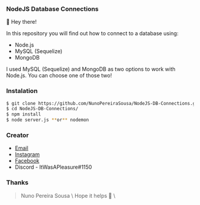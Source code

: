 ### NodeJS Database Connections

🦉 Hey there!

In this repository you will find out how to connect to a database using:
* Node.js
* MySQL (Sequelize)
* MongoDB 

I used MySQL (Sequelize) and MongoDB as two options to work with Node.js. You can choose one of those two!

### Instalation
```sh
$ git clone https://github.com/NunoPereiraSousa/NodeJS-DB-Connections.git
$ cd NodeJS-DB-Connections/
$ npm install
$ node server.js **or** nodemon
```

### Creator

* [Email](mailto:9180579@esmad.ipp.pt)
* [Instagram](https://www.instagram.com/nunopereirasousa/)
* [Facebook](https://www.facebook.com/nuno.sousa.9655806/)
* Discord - ItWasAPleasure#1150

### Thanks

> Nuno Pereira Sousa \ Hope it helps :snake: \

